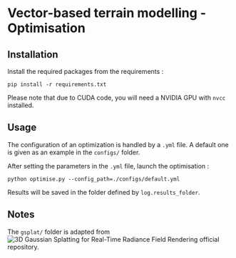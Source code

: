 # Vector-based terrain modelling - Optimisation

## Installation

Install the required packages from the requirements : 
```
pip install -r requirements.txt
```
Please note that due to CUDA code, you will need a NVIDIA GPU with `nvcc` installed.

## Usage

The configuration of an optimization is handled by a `.yml` file. A default one is given as an example in the `configs/` folder.

After setting the parameters in the `.yml` file, launch the optimisation :
```
python optimise.py --config_path=./configs/default.yml
```

Results will be saved in the folder defined by `log.results_folder`.

## Notes

The `gsplat/` folder is adapted from ![3D Gaussian Splatting for Real-Time Radiance Field Rendering](https://github.com/graphdeco-inria/gaussian-splatting) official repository.